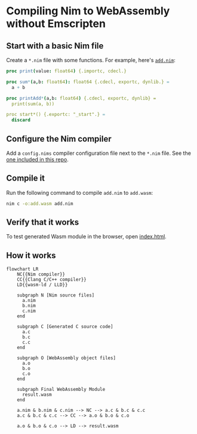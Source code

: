 # Compiling Nim to WebAssembly __without Emscripten__

## Start with a basic Nim file

Create a `*.nim` file with some functions. For example, here's [`add.nim`](./add.nim):

```nim
proc print(value: float64) {.importc, cdecl.}

proc sum*(a,b: float64): float64 {.cdecl, exportc, dynlib.} =
  a + b

proc printAdd*(a,b: float64) {.cdecl, exportc, dynlib} =
  print(sum(a, b))

proc start*() {.exportc: "_start".} =
  discard
```

## Configure the Nim compiler

Add a `config.nims` compiler configuration file next to the `*.nim` file. See the [one included in this repo](./config.nims).

## Compile it

Run the following command to compile `add.nim` to `add.wasm`:

```sh
nim c -o:add.wasm add.nim
```

## Verify that it works

To test generated Wasm module in the browser, open [index.html](./index.html).

## How it works

```mermaid
flowchart LR
    NC{{Nim compiler}}
    CC{{Clang C/C++ compiler}}
    LD{{wasm-ld / LLD}}

    subgraph N [Nim source files]
      a.nim
      b.nim
      c.nim
    end

    subgraph C [Generated C source code]
      a.c
      b.c
      c.c
    end

    subgraph O [WebAssembly object files]
      a.o
      b.o
      c.o
    end

    subgraph Final WebAssembly Module
      result.wasm
    end

    a.nim & b.nim & c.nim --> NC --> a.c & b.c & c.c
    a.c & b.c & c.c --> CC --> a.o & b.o & c.o

    a.o & b.o & c.o --> LD --> result.wasm
```
